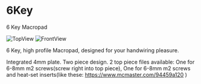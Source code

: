 # 6Key
6 Key Macropad

![TopView](https://github.com/dingusxmcgee/6Key/blob/master/Renders/6Key_Top.jpg?raw=true)
![FrontView](https://github.com/dingusxmcgee/6Key/blob/master/Renders/6Key_Front.jpg?raw=true)

6 Key, high profile Macropad, designed for your handwiring pleasure.

Integrated 4mm plate.
Two piece design.
2 top piece files available: One for 6-8mm m2 screws(screw right into top piece), One for 6-8mm m2 screws and heat-set inserts(like these: https://www.mcmaster.com/94459a120 )
